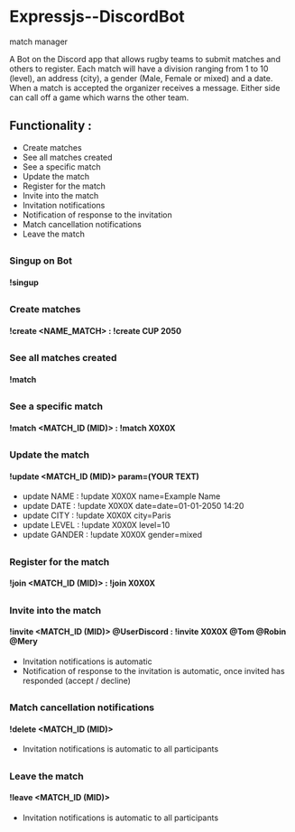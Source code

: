 # Expressjs--DiscordBot
 match manager

A Bot on the Discord app that allows rugby teams to submit matches and others to register. Each match will have a division ranging from 1 to 10 (level), an address (city), a gender (Male, Female or mixed) and a date.
When a match is accepted the organizer receives a message.
Either side can call off a game which warns the other team.

## Functionality :
- Create matches
- See all matches created
- See a specific match
- Update the match
- Register for the match
- Invite into the match
- Invitation notifications
- Notification of response to the invitation
- Match cancellation notifications
- Leave the match

##
### Singup on Bot
#### !singup
##
### Create matches
#### !create <NAME_MATCH> : !create CUP 2050
##
### See all matches created
#### !match 
##
### See a specific match
#### !match <MATCH_ID (MID)> : !match X0X0X
##
### Update the match
#### !update  <MATCH_ID (MID)> param=(YOUR TEXT)
- update NAME :   !update X0X0X name=Example Name
- update DATE :   !update X0X0X date=date=01-01-2050 14:20
- update CITY :   !update X0X0X city=Paris
- update LEVEL :  !update X0X0X level=10
- update GANDER : !update X0X0X gender=mixed
##
### Register for the match
#### !join <MATCH_ID (MID)> : !join X0X0X
##
### Invite into the match
#### !invite <MATCH_ID (MID)> @UserDiscord : !invite X0X0X @Tom @Robin @Mery
- Invitation notifications is automatic
- Notification of response to the invitation is automatic, once invited has responded (accept / decline)
##
### Match cancellation notifications
#### !delete <MATCH_ID (MID)>
- Invitation notifications is automatic to all participants
##
### Leave the match
#### !leave <MATCH_ID (MID)>
- Invitation notifications is automatic to all participants
